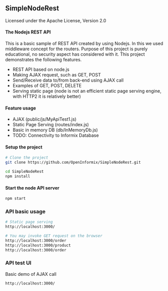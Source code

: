 ## SimpleNodeRest
Licensed under the Apache License, Version 2.0


#### The Nodejs REST API
This is a basic sample of REST API created by using Nodejs. In this we used middleware concept for the routers. Purpose of this project is purely educational, no security aspect has considered with it.  This project demonstrates the following features.
- REST API based on node.js
- Making AJAX request, such as GET, POST
- Send/Receive data to/from back-end using AJAX call
- Examples of GET, POST, DELETE
- Serving static page (node is not an efficient static page serving engine, with HTTP2 it is relatively better)

#### Feature usage
- AJAX (public/js/MyApiTest1.js)
- Static Page Serving (routes/index.js)
- Basic in memory DB (db/InMemoryDb.js)
- TODO: Connectivity to Informix Database



#### Setup the project
```bash
# Clone the project
git clone https://github.com/OpenInformix/SimpleNodeRest.git

cd SimpleNodeRest
npm install
```

#### Start the node API server
```bash
npm start
```

### API basic usage

```bash
# Static page serving
http://localhost:3000/

# You may invoke GET request on the browser
http://localhost:3000/order
http://localhost:3000/product
http://localhost:3000/order
```


### API test UI
Basic demo of AJAX call
```bash
http://localhost:3000/
```

